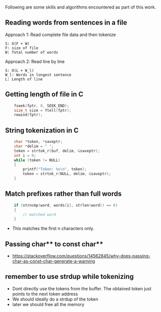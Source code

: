 Following are some skills and algorithms encountered as part of this work.

## Reading words from sentences in a file
Approach 1: Read complete file data and then tokenize
```
S: O(F + W)
F: size of file
W: Total number of words
```

Approach 2: Read line by line
```
S: O(L + W_l)
W_l: Words in longest sentence
L: Length of line
```

## Getting length of file in C

```c
    fseek(fptr, 0, SEEK_END);
    size_t size = ftell(fptr);
    rewind(fptr);
```

## String tokenization in C
```c
    char *token, *saveptr;
    char *delim = " ";
    token = strtok_r(buf, delim, &saveptr);
    int i = 0;
    while (token != NULL)
    {
        printf("Token: %s\n", token);
        token = strtok_r(NULL, delim, &saveptr);
    }
```

## Match prefixes rather than full words
```c
    if (strncmp(word, words[i], strlen(word)) == 0)
    {
        // matched word
    }
```
* This matches the first n characters only.

## Passing char** to const char**
* https://stackoverflow.com/questions/14562845/why-does-passing-char-as-const-char-generate-a-warning

## remember to use strdup while tokenizing
* Dont directly use the tokens from the buffer. The obtained token just points to the next token address
* We should ideally do a strdup of the token
* later we should free all the memory
